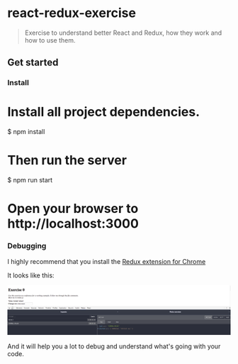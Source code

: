 # react-redux-exercise

> Exercise to understand better React and Redux, how they work and how to use them.

## Get started

### Install

# Install all project dependencies.
$ npm install

# Then run the server
$ npm run start

# Open your browser to http://localhost:3000

### Debugging

I highly recommend that you install the [Redux extension for Chrome](https://chrome.google.com/webstore/detail/redux-devtools/lmhkpmbekcpmknklioeibfkpmmfibljd?hl=en)

It looks like this: 

![alt Extension image](./readme/extension.png)

And it will help you a lot to debug and understand what's going with your code.